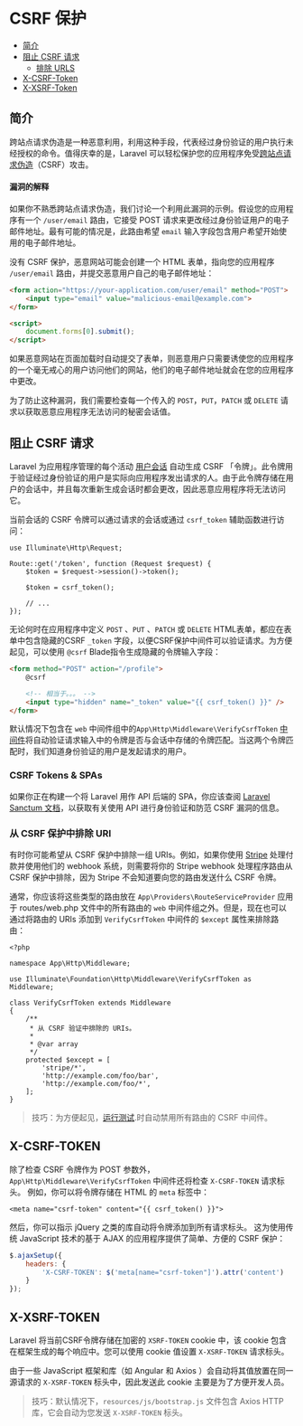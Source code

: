 # CSRF 保护

- [简介](#csrf-introduction)
- [阻止 CSRF 请求](#preventing-csrf-requests)
    - [排除 URLS](#csrf-excluding-uris)
- [X-CSRF-Token](#csrf-x-csrf-token)
- [X-XSRF-Token](#csrf-x-xsrf-token)

<a name="csrf-introduction"></a>
## 简介

跨站点请求伪造是一种恶意利用，利用这种手段，代表经过身份验证的用户执行未经授权的命令。值得庆幸的是，Laravel 可以轻松保护您的应用程序免受[跨站点请求伪造](https://en.wikipedia.org/wiki/Cross-site_request_forgery)（CSRF）攻击。

<a name="csrf-explanation"></a>
#### 漏洞的解释

如果你不熟悉跨站点请求伪造，我们讨论一个利用此漏洞的示例。假设您的应用程序有一个 `/user/email` 路由，它接受 POST 请求来更改经过身份验证用户的电子邮件地址。最有可能的情况是，此路由希望 `email` 输入字段包含用户希望开始使用的电子邮件地址。

没有 CSRF 保护，恶意网站可能会创建一个 HTML 表单，指向您的应用程序 `/user/email` 路由，并提交恶意用户自己的电子邮件地址：

```html
<form action="https://your-application.com/user/email" method="POST">
    <input type="email" value="malicious-email@example.com">
</form>

<script>
    document.forms[0].submit();
</script>
```

 如果恶意网站在页面加载时自动提交了表单，则恶意用户只需要诱使您的应用程序的一个毫无戒心的用户访问他们的网站，他们的电子邮件地址就会在您的应用程序中更改。

 为了防止这种漏洞，我们需要检查每一个传入的 `POST`，`PUT`，`PATCH` 或 `DELETE` 请求以获取恶意应用程序无法访问的秘密会话值。



<a name="preventing-csrf-requests"></a>
## 阻止 CSRF 请求

Laravel 为应用程序管理的每个活动 [用户会话](/docs/laravel/10.x/session) 自动生成 CSRF 「令牌」。此令牌用于验证经过身份验证的用户是实际向应用程序发出请求的人。由于此令牌存储在用户的会话中，并且每次重新生成会话时都会更改，因此恶意应用程序将无法访问它。

当前会话的 CSRF 令牌可以通过请求的会话或通过 `csrf_token` 辅助函数进行访问：

    use Illuminate\Http\Request;

    Route::get('/token', function (Request $request) {
        $token = $request->session()->token();

        $token = csrf_token();

        // ...
    });

无论何时在应用程序中定义 `POST` 、`PUT` 、`PATCH` 或 `DELETE` HTML表单，都应在表单中包含隐藏的CSRF `_token` 字段，以便CSRF保护中间件可以验证请求。为方便起见，可以使用 `@csrf` Blade指令生成隐藏的令牌输入字段：

```html
<form method="POST" action="/profile">
    @csrf

    <!-- 相当于。。。 -->
    <input type="hidden" name="_token" value="{{ csrf_token() }}" />
</form>
```

默认情况下包含在 `web` 中间件组中的`App\Http\Middleware\VerifyCsrfToken` [中间件](/docs/laravel/10.x/middleware)将自动验证请求输入中的令牌是否与会话中存储的令牌匹配。当这两个令牌匹配时，我们知道身份验证的用户是发起请求的用户。

<a name="csrf-tokens-and-spas"></a>
### CSRF Tokens & SPAs

如果你正在构建一个将 Laravel 用作 API 后端的 SPA，你应该查阅 [Laravel Sanctum 文档](/docs/laravel/10.x/sanctum)，以获取有关使用 API 进行身份验证和防范 CSRF 漏洞的信息。



<a name="csrf-excluding-uris"></a>
### 从 CSRF 保护中排除 URI

有时你可能希望从 CSRF 保护中排除一组 URIs。例如，如果你使用  [Stripe](https://stripe.com)  处理付款并使用他们的 webhook 系统，则需要将你的 Stripe webhook 处理程序路由从 CSRF 保护中排除，因为 Stripe 不会知道要向您的路由发送什么 CSRF 令牌。

通常，你应该将这些类型的路由放在 `App\Providers\RouteServiceProvider` 应用于 routes/web.php 文件中的所有路由的 `web` 中间件组之外。但是，现在也可以通过将路由的 URIs 添加到 `VerifyCsrfToken` 中间件的 `$except` 属性来排除路由：

    <?php

    namespace App\Http\Middleware;

    use Illuminate\Foundation\Http\Middleware\VerifyCsrfToken as Middleware;

    class VerifyCsrfToken extends Middleware
    {
        /**
         * 从 CSRF 验证中排除的 URIs。
         *
         * @var array
         */
        protected $except = [
            'stripe/*',
            'http://example.com/foo/bar',
            'http://example.com/foo/*',
        ];
    }

>技巧：为方便起见，[运行测试](/docs/laravel/10.x/testing).时自动禁用所有路由的 CSRF 中间件。

<a name="csrf-x-csrf-token"></a>
## X-CSRF-TOKEN

除了检查 CSRF 令牌作为 POST 参数外， `App\Http\Middleware\VerifyCsrfToken` 中间件还将检查 `X-CSRF-TOKEN` 请求标头。 例如，你可以将令牌存储在 HTML 的  `meta` 标签中：

```blade
<meta name="csrf-token" content="{{ csrf_token() }}">
```

然后，你可以指示 jQuery 之类的库自动将令牌添加到所有请求标头。 这为使用传统 JavaScript 技术的基于 AJAX 的应用程序提供了简单、方便的 CSRF 保护：

```js
$.ajaxSetup({
    headers: {
        'X-CSRF-TOKEN': $('meta[name="csrf-token"]').attr('content')
    }
});
```



<a name="csrf-x-xsrf-token"></a>
## X-XSRF-TOKEN

Laravel 将当前CSRF令牌存储在加密的 `XSRF-TOKEN` cookie 中，该 cookie 包含在框架生成的每个响应中。您可以使用 cookie 值设置 `X-XSRF-TOKEN` 请求标头。

由于一些 JavaScript 框架和库（如 Angular 和 Axios ）会自动将其值放置在同一源请求的 `X-XSRF-TOKEN` 标头中，因此发送此 cookie 主要是为了方便开发人员。

> 技巧：默认情况下，`resources/js/bootstrap.js` 文件包含 Axios HTTP 库，它会自动为您发送 `X-XSRF-TOKEN` 标头。
